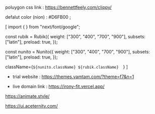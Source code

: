 poluygon css link : https://bennettfeely.com/clippy/

defalut color (nion) : #D6FB00 ;

<!-- font style section  -->
[
  import { } from "next/font/google";

const rubik = Rubik({
  weight: ["300", "400", "700", "900"],
  subsets: ["latin"],
preload: true, 
});

const nunito = Nunito({
 weight: ["300", "400", "700", "900"],
  subsets: ["latin"],
preload: true, 
});

 className={`${nunito.className} ${rubik.className}  `}
]


* trial website : https://themes.vamtam.com/?theme=f7&n=1


* live domain link : https://irony-fit.vercel.app/

https://animate.style/

https://ui.aceternity.com/
